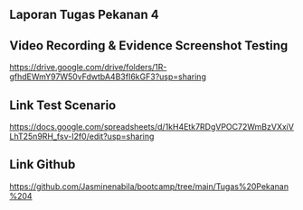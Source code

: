 ## Laporan Tugas Pekanan 4

## Video Recording & Evidence Screenshot Testing
https://drive.google.com/drive/folders/1R-gfhdEWmY97W50vFdwtbA4B3fI6kGF3?usp=sharing


## Link Test Scenario
https://docs.google.com/spreadsheets/d/1kH4Etk7RDgVPOC72WmBzVXxiVLhT25n9RH_fsv-I2f0/edit?usp=sharing


## Link Github
https://github.com/Jasminenabila/bootcamp/tree/main/Tugas%20Pekanan%204